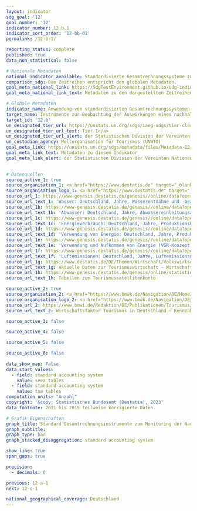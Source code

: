 ```yaml
---
layout: indicator    
sdg_goal: '12'    
goal_number: '12'    
indicator_number: 12.b.1    
indicator_sort_order: '12-bb-01'    
permalink: /12-b-1/    

reporting_status: complete    
published: true    
data_non_statistical: false    

# Nationale Metadaten    
national_indicator_available: Standardisierte Gesamtrechnungssysteme zur Beobachtung der Nachhaltigkeit im Tourismus    
comparison_sdg: Die Zeitreihen entspricht den globalen Metadaten.    
goal_meta_national_link: https://SdgTestEnvironment.github.io/sdg-indicators/public/Meta/12.b.1.pdf
goal_meta_national_link_text: Metadaten zu den dargestellten Zeitreihen    

# Globale Metadaten    
indicator_name: Anwendung von standardisierten Gesamtrechnungssystemen zur Beobachtung der wirtschaftlichen und ökologischen Aspekte der Nachhaltigkeit des Tourismus    
target_name: Instrumente zur Beobachtung der Auswirkungen eines nachhaltigen Tourismus, der Arbeitsplätze schafft und die lokale Kultur und lokale Produkte fördert, auf die nachhaltige Entwicklung entwickeln und anwenden    
target_id: '12.b'    
un_designated_tier_url: https://unstats.un.org/sdgs/iaeg-sdgs/tier-classification/'    
un_designated_tier_url_text: Tier I</a>    
un_designated_tier_url_alert: der Statistischen Division der Vereinten Nationen    
un_custodian_agency: Weltorganisation für Tourismus (UNWTO)    
goal_meta_link: https://unstats.un.org/sdgs/metadata/files/Metadata-12-0b-01.pdf    
goal_meta_link_text: Metadaten zu diesem Indikator    
goal_meta_link_alert: der Statistischen Division der Vereinten Nationen    
    

# Datenquellen
source_active_1: true
source_organisation_1: <a href="https://www.destatis.de" target="_blank"> Statistisches Bundesamt (Destatis) </a>
source_organisation_logo_1: <a href="https://www.destatis.de" target="_blank"><img src="https://sdg-indikatoren.de/public/OrgImgDe/destatis.png" alt="Logo destatis" style="height:60px; width:148px"/></a>
source_url_1: https://www-genesis.destatis.de/genesis//online/data?operation=table&code=85111-0002&bypass=true&language=de
source_url_text_1: 'Wasser: Deutschland, Jahre, Wasserentnahme und -bezug, Produktionsbereiche – GENESIS online 85111-002'
source_url_1b: https://www-genesis.destatis.de/genesis//online/data?operation=table&code=85111-0003&bypass=true&language=de
source_url_text_1b: 'Abwasser: Deutschland, Jahre, Abwassereinleitungsarten, Produktionsbereiche – GENESIS online 85111-0003'
source_url_1c: https://www-genesis.destatis.de/genesis//online/data?operation=table&code=85131-0001&bypass=true&language=de
source_url_text_1c: 'Energieverbrauch: Deutschland, Jahre, Produktionsbereiche – GENESIS online 85131-0001'
source_url_1d: https://www-genesis.destatis.de/genesis//online/data?operation=table&code=85131-0002&bypass=true&language=de
source_url_text_1d: 'Verwendung von Energie: Deutschland, Jahre, Produktionsbereiche, Energieträger – GENESIS online 85131-0002'
source_url_1e: https://www-genesis.destatis.de/genesis//online/data?operation=table&code=85131-0003&bypass=true&language=de
source_url_text_1e: 'Verwendung und Aufkommen von Energie (VGR-Konzept): Deutschland, Jahre, Energieträger – GENESIS online 85131-0003'
source_url_1f: https://www-genesis.destatis.de/genesis//online/data?operation=table&code=85111-0001&bypass=true&language=de
source_url_text_1f: 'Luftemissionen: Deutschland, Jahre, Luftemissionsart, Produktionsbereiche – GENESIS online 85111-0001'
source_url_1g: https://www.destatis.de/DE/Themen/Wirtschaft/Volkswirtschaftliche-Gesamtrechnungen-Inlandsprodukt/Publikationen/Downloads-Input-Output-Rechnung/aktuelle-daten-tourismuswirtschaft-kurzfasung.pdf
source_url_text_1g: Aktuelle Daten zur Tourismuswirtschaft – Wirtschaftliche Bedeutung und Nachhaltigkeit (Daten ab 2015)
source_url_1h: https://www-genesis.destatis.de/genesis/online/statistic/81711/de#abreadcrumb
source_url_text_1h: Tabellen zum Tourismussatellitenkonto

source_active_2: true
source_organisation_2: <a href="https://www.bmwk.de/Navigation/DE/Home/home.html" target="_blank"> Bundesministerium für Wirtschaft und Klimaschutz (BMWK) </a>
source_organisation_logo_2: <a href="https://www.bmwk.de/Navigation/DE/Home/home.html" target="_blank"><img src="https://sdg-indikatoren.de/public/OrgImgDe/bmwk.png" alt="Logo bmwk" style="height:60px; width:148px"/></a>
source_url_2: https://www.bmwi.de/Redaktion/DE/Publikationen/Tourismus/wirtschaftsfaktor-tourismus-deutschland-2012.html
source_url_text_2: Wirtschaftsfaktor Tourismus in Deutschland – Kennzahlen einer umsatzstarken Querschnittsbranche (Daten von 2010)

source_active_3: false

source_active_4: false

source_active_5: false

source_active_6: false
    
data_show_map: False    
data_start_values: 
  - field: standard accounting system
    value: seea tables
  - field: standard accounting system
    value: tsa tables    
computation_units: "Anzahl"    
copyright: '&copy; Statistisches Bundesamt (Destatis), 2023'    
data_footnote: 2011 bis 2019 teilweise korrigierte Daten.    

# Grafik Eigenschaften    
graph_title: Standard Gesamtrechnungsinstrumente zum Monitoring der Nachhaltigkeit im Tourismus
graph_subtitle:     
graph_type: bar
graph_stacked_disaggregation: standard accounting system    

show_line: true
span_gaps: true

precision:
  - decimals: 0    

previous: 12-a-1    
next: 12-c-1    

national_geographical_coverage: Deutschland    
---
```


<span></span>